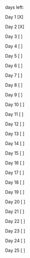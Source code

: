 days left:

Day 1 [X]

Day 2 [X]

Day 3 [ ]

Day 4 [ ]

Day 5 [ ]

Day 6 [ ]

Day 7 [ ]

Day 8 [ ]

Day 9 [ ]

Day 10 [ ]

Day 11 [ ]

Day 12 [ ]

Day 13 [ ]

Day 14 [ ]

Day 15 [ ]

Day 16 [ ]

Day 17 [ ]

Day 18 [ ]

Day 19 [ ]

Day 20 [ ]

Day 21 [ ]

Day 22 [ ]

Day 23 [ ]

Day 24 [ ]

Day 25 [ ]
